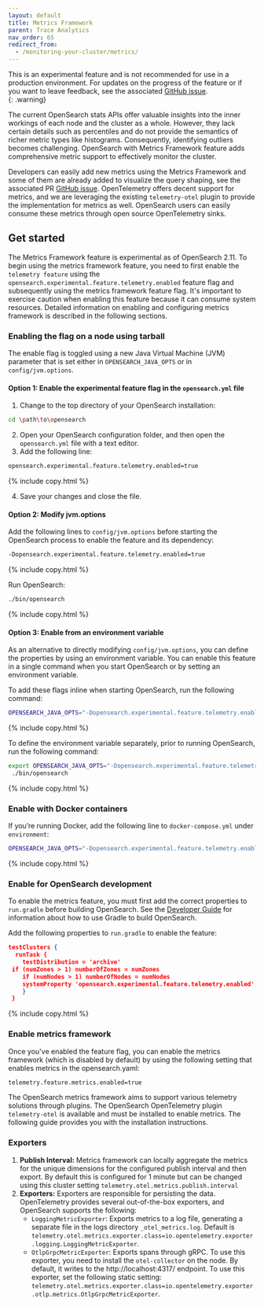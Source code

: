 ```yaml
---
layout: default
title: Metrics Framework 
parent: Trace Analytics
nav_order: 65
redirect_from:
  - /monitoring-your-cluster/metrics/
---
```

This is an experimental feature and is not recommended for use in a production environment. For updates on the progress of the feature or if you want to leave feedback, see the associated [GitHub issue](https://github.com/opensearch-project/OpenSearch/issues/10141).    
{: .warning}



The current OpenSearch stats APIs offer valuable insights into the inner workings of each node and the cluster as a whole. However, they lack certain details such as percentiles and do not provide the semantics of richer metric types like histograms. Consequently, identifying outliers becomes challenging. OpenSearch with Metrics Framework feature adds comprehensive metric support to effectively monitor the cluster.

Developers can easily add new metrics using the Metrics Framework and some of them are already added to visualize the query shaping, see the associated PR [GitHub issue](https://github.com/opensearch-project/OpenSearch/issues/10724). OpenTelemetry offers decent support for metrics, and we are leveraging the existing `telemetry-otel` plugin to provide the implementation for metrics as well. OpenSearch users can easily consume these metrics through open source OpenTelemetry sinks.


## Get started

The Metrics Framework feature is experimental as of OpenSearch 2.11. To begin using the metrics framework feature, you need to first enable the `telemetry feature` using the `opensearch.experimental.feature.telemetry.enabled` feature flag and subsequently using the metrics framework feature flag. It's important to exercise caution when enabling this feature because it can consume system resources. Detailed information on enabling and configuring metrics framework is described in the following sections.

### Enabling the flag on a node using tarball

The enable flag is toggled using a new Java Virtual Machine (JVM) parameter that is set either in `OPENSEARCH_JAVA_OPTS` or in `config/jvm.options`.

#### Option 1: Enable the experimental feature flag in the `opensearch.yml` file

1. Change to the top directory of your OpenSearch installation:

```bash
cd \path\to\opensearch
```

2. Open your OpenSearch configuration folder, and then open the `opensearch.yml` file with a text editor.
3. Add the following line:

```bash
opensearch.experimental.feature.telemetry.enabled=true
```
{% include copy.html %}

4. Save your changes and close the file.

#### Option 2: Modify jvm.options

Add the following lines to `config/jvm.options` before starting the OpenSearch process to enable the feature and its dependency:

```bash
-Dopensearch.experimental.feature.telemetry.enabled=true
```
{% include copy.html %}

Run OpenSearch:

```bash
./bin/opensearch
```
{% include copy.html %}

#### Option 3: Enable from an environment variable

As an alternative to directly modifying `config/jvm.options`, you can define the properties by using an environment variable. You can enable this feature in a single command when you start OpenSearch or by setting an environment variable.

To add these flags inline when starting OpenSearch, run the following command:

```bash
OPENSEARCH_JAVA_OPTS="-Dopensearch.experimental.feature.telemetry.enabled=true" ./opensearch-2.9.0/bin/opensearch
```
{% include copy.html %}

To define the environment variable separately, prior to running OpenSearch, run the following command:

```bash
export OPENSEARCH_JAVA_OPTS="-Dopensearch.experimental.feature.telemetry.enabled=true"
 ./bin/opensearch
```
{% include copy.html %}

### Enable with Docker containers

If you’re running Docker, add the following line to `docker-compose.yml` under `environment`:

```bash
OPENSEARCH_JAVA_OPTS="-Dopensearch.experimental.feature.telemetry.enabled=true"
```
{% include copy.html %}

### Enable for OpenSearch development

To enable the metrics feature, you must first add the correct properties to `run.gradle` before building OpenSearch. See the [Developer Guide](https://github.com/opensearch-project/OpenSearch/blob/main/DEVELOPER_GUIDE.md#gradle-build) for information about how to use Gradle to build OpenSearch.

Add the following properties to `run.gradle` to enable the feature:

```json
testClusters {
  runTask {
    testDistribution = 'archive'
 if (numZones > 1) numberOfZones = numZones
    if (numNodes > 1) numberOfNodes = numNodes
    systemProperty 'opensearch.experimental.feature.telemetry.enabled', 'true'
    }
 }
 ```
 {% include copy.html %}

 ### Enable metrics framework

Once you've enabled the feature flag, you can enable the metrics framework (which is disabled by default) by using the following setting that enables metrics in the opensearch.yaml:

```bash
telemetry.feature.metrics.enabled=true
```

The OpenSearch metrics framework aims to support various telemetry solutions through plugins. The OpenSearch OpenTelemetry plugin `telemetry-otel` is available and must be installed to enable metrics. The following guide provides you with the installation instructions.


### Exporters

1. **Publish Interval:** Metrics framework can locally aggregate the metrics for the unique dimensions for the configured publish interval and then export. By default this is configured for 1 minute but can be changed using this cluster setting `telemetry.otel.metrics.publish.interval`
2. **Exporters:** Exporters are responsible for persisting the data. OpenTelemetry provides several out-of-the-box exporters, and OpenSearch supports the following:
    - `LoggingMetricExporter`: Exports metrics to a log file, generating a separate file in the logs directory `_otel_metrics.log`. Default is `telemetry.otel.metrics.exporter.class=io.opentelemetry.exporter.logging.LoggingMetricExporter`.
    - `OtlpGrpcMetricExporter`: Exports spans through gRPC. To use this exporter, you need to install the `otel-collector` on the node. By default, it writes to the http://localhost:4317/ endpoint. To use this exporter, set the following static setting: `telemetry.otel.metrics.exporter.class=io.opentelemetry.exporter.otlp.metrics.OtlpGrpcMetricExporter`.
